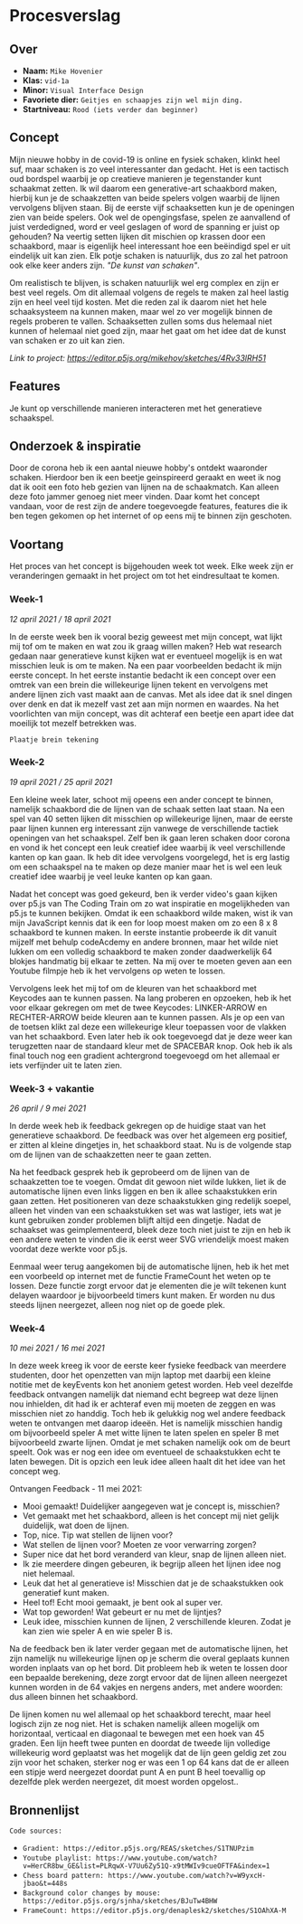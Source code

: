 <!-- Vergeet je niet de comments uit te zetten voordat je begint met typen? 💬 -->

# Procesverslag

## Over
* **Naam:** `Mike Hovenier`
* **Klas:** `vid-1a`
* **Minor:** `Visual Interface Design`
* **Favoriete dier:** `Geitjes en schaapjes zijn wel mijn ding.`
* **Startniveau:** `Rood (iets verder dan beginner)`

## Concept

Mijn nieuwe hobby in de covid-19 is online en fysiek schaken, klinkt heel suf, maar schaken is zo veel interessanter dan gedacht. Het is een tactisch oud bordspel waarbij je op creatieve manieren je tegenstander kunt schaakmat zetten. Ik wil daarom een generative-art schaakbord maken, hierbij kun je de schaakzetten van beide spelers volgen waarbij de lijnen vervolgens blijven staan. Bij de eerste vijf schaaksetten kun je de openingen zien van beide spelers. Ook wel de opengingsfase, spelen ze aanvallend of juist verdedigned, word er veel geslagen of word de spanning er juist op gehouden? Na veertig setten lijken dit mischien op krassen door een schaakbord, maar is eigenlijk heel interessant hoe een beëindigd spel er uit eindelijk uit kan zien. Elk potje schaken is natuurlijk, dus zo zal het patroon ook elke keer anders zijn. *"De kunst van schaken"*.

Om realistisch te blijven, is schaken natuurlijk wel erg complex en zijn er best veel regels. Om dit allemaal volgens de regels te maken zal heel lastig zijn en heel veel tijd kosten. Met die reden zal ik daarom niet het hele schaaksysteem na kunnen maken, maar wel zo ver mogelijk binnen de regels proberen te vallen. Schaaksetten zullen soms dus helemaal niet kunnen of helemaal niet goed zijn, maar het gaat om het idee dat de kunst van schaken er zo uit kan zien.

_Link to project: https://editor.p5js.org/mikehov/sketches/4Rv33lRH51_

## Features
Je kunt op verschillende manieren interacteren met het generatieve schaakspel. 

## Onderzoek & inspiratie
Door de corona heb ik een aantal nieuwe hobby's ontdekt waaronder schaken. Hierdoor ben ik een beetje geinspireerd geraakt en weet ik nog dat ik ooit een foto heb gezien van lijnen na de schaakmatch. Kan alleen deze foto jammer genoeg niet meer vinden. Daar komt het concept vandaan, voor de rest zijn de andere toegevoegde features, features die ik ben tegen gekomen op het internet of op eens mij te binnen zijn geschoten.

## Voortang

Het proces van het concept is bijgehouden week tot week. Elke week zijn er veranderingen gemaakt in het project om tot het eindresultaat te komen. 

### Week-1
_12 april 2021 / 18 april 2021_

In de eerste week ben ik vooral bezig geweest met mijn concept, wat lijkt mij tof om te maken en wat zou ik graag willen maken? Heb wat research gedaan naar generatieve kunst kijken wat er eventueel mogelijk is en wat misschien leuk is om te maken. Na een paar voorbeelden bedacht ik mijn eerste concept. In het eerste instantie bedacht ik een concept over een omtrek van een brein die willekeurige lijnen tekent en vervolgens met andere lijnen zich vast maakt aan de canvas. Met als idee dat ik snel dingen over denk en dat ik mezelf vast zet aan mijn normen en waardes. Na het voorlichten van mijn concept, was dit achteraf een beetje een apart idee dat moeilijk tot mezelf betrekken was.

`Plaatje brein tekening`

### Week-2
_19 april 2021 / 25 april 2021_

Een kleine week later, schoot mij opeens een ander concept te binnen, namelijk schaakbord die de lijnen van de schaak setten laat staan. Na een spel van 40 setten lijken dit misschien op willekeurige lijnen, maar de eerste paar lijnen kunnen erg interessant zijn vanwege de verschillende tactiek openingen van het schaakspel. Zelf ben ik gaan leren schaken door corona en vond ik het concept een leuk creatief idee waarbij ik veel verschillende kanten op kan gaan. Ik heb dit idee vervolgens voorgelegd, het is erg lastig om een schaakspel na te maken op deze manier maar het is wel een leuk creatief idee waarbij je veel leuke kanten op kan gaan.

Nadat het concept was goed gekeurd, ben ik verder video's gaan kijken over p5.js van The Coding Train om zo wat inspiratie en mogelijkheden van p5.js te kunnen bekijken. Omdat ik een schaakbord wilde maken, wist ik van mijn JavaScript kennis dat ik een for loop moest maken om zo een 8 x 8 schaakbord te kunnen maken. In eerste instantie probeerde ik dit vanuit mijzelf met behulp codeAcdemy en andere bronnen, maar het wilde niet lukken om een volledig schaakbord te maken zonder daadwerkelijk 64 blokjes handmatig bij elkaar te zetten. Na mij over te moeten geven aan een Youtube filmpje heb ik het vervolgens op weten te lossen.

Vervolgens leek het mij tof om de kleuren van het schaakbord met Keycodes aan te kunnen passen. Na lang proberen en opzoeken, heb ik het voor elkaar gekregen om met de twee Keycodes: LINKER-ARROW en RECHTER-ARROW beide kleuren aan te kunnen passen. Als je op een van de toetsen klikt zal deze een willekeurige kleur toepassen voor de vlakken van het schaakbord. Even later heb ik ook toegevoegd dat je deze weer kan terugzetten naar de standaard kleur met de SPACEBAR knop. Ook heb ik als final touch nog een gradient achtergrond toegevoegd om het allemaal er iets verfijnder uit te laten zien.

### Week-3 + vakantie
_26 april / 9 mei 2021_

In derde week heb ik feedback gekregen op de huidige staat van het generatieve schaakbord. De feedback was over het algemeen erg positief, er zitten al kleine dingetjes in, het schaakbord staat. Nu is de volgende stap om de lijnen van de schaakzetten neer te gaan zetten.

Na het feedback gesprek heb ik geprobeerd om de lijnen van de schaakzetten toe te voegen. Omdat dit gewoon niet wilde lukken, liet ik de automatische lijnen even links liggen en ben ik allee schaakstukken erin gaan zetten. Het positioneren van deze schaakstukken ging redelijk soepel, alleen het vinden van een schaakstukken set was wat lastiger, iets wat je kunt gebruiken zonder problemen blijft altijd een dingetje. Nadat de schaakset was geimplementeerd, bleek deze toch niet juist te zijn en heb ik een andere weten te vinden die ik eerst weer SVG vriendelijk moest maken voordat deze werkte voor p5.js.

Eenmaal weer terug aangekomen bij de automatische lijnen, heb ik het met een voorbeeld op internet met de functie FrameCount het weten op te lossen. Deze functie zorgt ervoor dat je elementen die je wilt tekenen kunt delayen waardoor je bijvoorbeeld timers kunt maken. Er worden nu dus steeds lijnen neergezet, alleen nog niet op de goede plek.


### Week-4
_10 mei 2021 / 16 mei 2021_

In deze week kreeg ik voor de eerste keer fysieke feedback van meerdere studenten, door het openzetten van mijn laptop met daarbij een kleine notitie met de keyEvents kon het anoniem getest worden. Heb veel dezelfde feedback ontvangen namelijk dat niemand echt begreep wat deze lijnen nou inhielden, dit had ik er achteraf even mij moeten de zeggen en was misschien niet zo handdig. Toch heb ik gelukkig nog wel andere feedback weten te ontvangen met daarop ideeën. Het is namelijk misschien handig om bijvoorbeeld speler A met witte lijnen te laten spelen en speler B met bijvoorbeeld zwarte lijnen. Omdat je met schaken namelijk ook om de beurt speelt. Ook was er nog een idee om eventueel de schaakstukken echt te laten bewegen. Dit is opzich een leuk idee alleen haalt dit het idee van het concept weg.

Ontvangen Feedback - 11 mei 2021: 

* Mooi gemaakt! Duidelijker aangegeven wat je concept is, misschien?
* Vet gemaakt met het schaakbord, alleen is het concept mij niet gelijk duidelijk, wat doen de lijnen.
* Top, nice. Tip wat stellen de lijnen voor?
* Wat stellen de lijnen voor? Moeten ze voor verwarring zorgen?
* Super nice dat het bord veranderd van kleur, snap de lijnen alleen niet.
* Ik zie meerdere dingen gebeuren, ik begrijp alleen het lijnen idee nog niet helemaal.
* Leuk dat het al generatieve is! Misschien dat je de schaakstukken ook generatief kunt maken.
* Heel tof! Echt mooi gemaakt, je bent ook al super ver.
* Wat top geworden! Wat gebeurt er nu met de lijntjes?
* Leuk idee, misschien kunnen de lijnen, 2 verschillende kleuren. Zodat je kan zien wie speler A en wie speler B is.

Na de feedback ben ik later verder gegaan met de automatische lijnen, het zijn namelijk nu willekeurige lijnen op je scherm die overal geplaats kunnen worden inplaats van op het bord. Dit probleem heb ik weten te lossen door een bepaalde berekening, deze zorgt ervoor dat de lijnen alleen neergezet kunnen worden in de 64 vakjes en nergens anders, met andere woorden: dus alleen binnen het schaakbord.

De lijnen komen nu wel allemaal op het schaakbord terecht, maar heel logisch zijn ze nog niet. Het is schaken namelijk alleen mogelijk om horizontaal, verticaal en diagonaal te bewegen met een hoek van 45 graden. Een lijn heeft twee punten en doordat de tweede lijn volledige willekeurig word geplaatst was het mogelijk dat de lijn geen geldig zet zou zijn voor het schaken, sterker nog er was een 1 op 64 kans dat de er alleen een stipje werd neergezet doordat punt A en punt B heel toevallig op dezelfde plek werden neergezet, dit moest worden opgelost..


## Bronnenlijst

`Code sources:`
* `Gradient: https://editor.p5js.org/REAS/sketches/S1TNUPzim`
* `Youtube playlist: https://www.youtube.com/watch?v=HerCR8bw_GE&list=PLRqwX-V7Uu6Zy51Q-x9tMWIv9cueOFTFA&index=1`
* `Chess board pattern: https://www.youtube.com/watch?v=W9yxcH-jbao&t=448s`
* `Background color changes by mouse: https://editor.p5js.org/sjnha/sketches/BJuTw4BHW`
* `FrameCount: https://editor.p5js.org/denaplesk2/sketches/S1OAhXA-M`